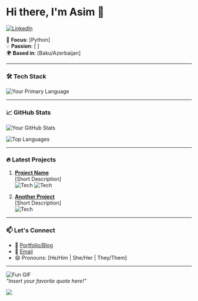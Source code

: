 # Hi there, I'm Asim 👋  

[![LinkedIn](https://img.shields.io/badge/LinkedIn-0077B5?style=flat&logo=linkedin&logoColor=white)](https://linkedin.com/in/7aim)

🎯 **Focus**: [Python]  
💡 **Passion**: [ ]  
🌍 **Based in**: [Baku/Azerbaijan]  

---

### 🛠️ Tech Stack  
![Your Primary Language](https://img.shields.io/badge/Python%20the%-8A2BE2)

---

### 📈 GitHub Stats  
![Your GitHub Stats](https://github-readme-stats.vercel.app/api?username=yourusername&show_icons=true&theme=radical&hide_border=true)

![Top Languages](https://github-readme-stats.vercel.app/api/top-langs/?username=yourusername&layout=compact&theme=radical&hide_border=true)

---

### 🔥 Latest Projects  
1. **[Project Name](https://github.com/yourusername/project-repo)**  
   [Short Description]  
   ![Tech](https://img.shields.io/badge/-TypeScript-3178C6?style=flat&logo=typescript&logoColor=white)
   ![Tech](https://img.shields.io/badge/-Node.js-339933?style=flat&logo=node.js&logoColor=white)

2. **[Another Project](https://github.com/yourusername/another-repo)**  
   [Short Description]  
   ![Tech](https://img.shields.io/badge/-Python-3776AB?style=flat&logo=python&logoColor=white)

---

### 📫 Let's Connect  
- 💼 [Portfolio/Blog](https://yourportfolio.com)  
- 📧 [Email](mailto:youremail@example.com)  
- 😄 Pronouns: [He/Him | She/Her | They/Them]  

---

![Fun GIF](https://media.giphy.com/media/your-gif-link.gif)  
*"Insert your favorite quote here!"*
              
![](https://github.com/7aim/Python-Documents/blob/aim71/giphy.gif?raw=true)
